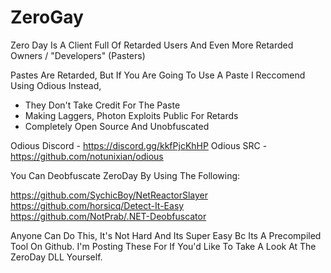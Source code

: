# ZeroGay
Zero Day Is A Client Full Of Retarded Users And Even More Retarded Owners / "Developers" (Pasters)

Pastes Are Retarded, But If You Are Going To Use A Paste I Reccomend Using Odious Instead, 

- They Don't Take Credit For The Paste
- Making Laggers, Photon Exploits Public For Retards
- Completely Open Source And Unobfuscated

Odious Discord - https://discord.gg/kkfPjcKhHP
Odious SRC - https://github.com/notunixian/odious

You Can Deobfuscate ZeroDay By Using The Following:

https://github.com/SychicBoy/NetReactorSlayer
https://github.com/horsicq/Detect-It-Easy
https://github.com/NotPrab/.NET-Deobfuscator

Anyone Can Do This, It's Not Hard And Its Super Easy Bc Its A Precompiled Tool On Github. 
I'm Posting These For If You'd Like To Take A Look At The ZeroDay DLL Yourself.
